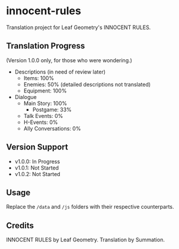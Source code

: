 # innocent-rules
Translation project for Leaf Geometry's INNOCENT RULES.

## Translation Progress
(Version 1.0.0 only, for those who were wondering.)
- Descriptions (in need of review later)
    - Items: 100%
    - Enemies: 50% (detailed descriptions not translated)
    - Equipment: 100%
- Dialogue
    - Main Story: 100%
        - Postgame: 33%
    - Talk Events: 0%
    - H-Events: 0%
    - Ally Conversations: 0%

## Version Support
- v1.0.0: In Progress
- v1.0.1: Not Started
- v1.0.2: Not Started

## Usage
Replace the `/data` and `/js` folders with their respective counterparts.

## Credits
INNOCENT RULES by Leaf Geometry.
Translation by Summation.
